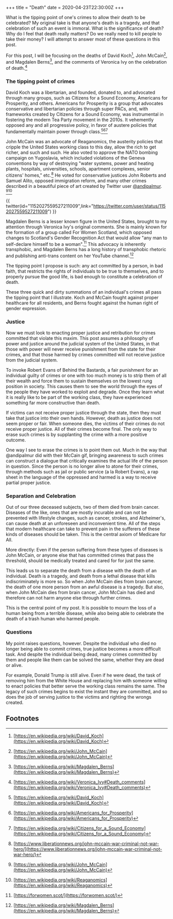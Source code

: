 +++
title = "Death"
date = 2020-04-23T22:30:00Z
+++

What is the tipping point of one's crimes to allow their death to be celebrated? My original take
is that anyone's death is a tragedy, and that celebration of such an event is immoral. What is the
significance of death? Why do I feel that death really matters? Do we really need to kill people to
take their money? I will attempt to answer most of these questions in this post.

For this post, I will be focusing on the deaths of David Koch[^1], John McCain[^2], and Magdalen
Berns[^3], and the comments of Veronica Ivy on the celebration of death.[^4]

### The tipping point of crimes

David Koch was a libertarian, and founded, donated to, and advocated through many groups, such as
Citizens for a Sound Economy, Americans for Prosperity, and others. Americans for Prosperity is a
group that advocates conservative and libertarian policies through super PACs, and, with frameworks
created by Citizens for a Sound Economy, was instrumental in fostering the modern Tea Party movement
in the 2010s. It vehemently opposed any and all progressive policy, in favor of austere policies
that fundamentally maintain power through class.[^1][^5][^6]

John McCain was an advocate of Reaganomics, the austerity policies that cripple the United States
working class to this day, allow the rich to get richer, and such and such. He also voted to approve
the NATO bombing campaign on Yugoslavia, which included violations of the Geneva conventions by way
of destroying "water systems, power and heating plants, hospitals, universities, schools, apartment
complexes, senior citizens' homes," etc.[^7] He voted for conservative justices John Roberts and
Samuel Alito, opposed immigration reform, and many other crimes described in a beautiful piece of
art created by Twitter user [@andipalmur](https://twitter.com/andipalmur). [^2][^8]

{{ twitter(id="1152027559527211009",link="https://twitter.com/user/status/1152027559527211009") }} 

Magdalen Berns is a lesser known figure in the United States, brought to my attention through
Veronica Ivy's original comments. She is mainly known for the formation of a group called For Women
Scotland, which opposed changes to Scotland's Gender Recognition Act that would allow "any man to
self-declare himself to be a woman".[^9] This advocacy is inherently transphobic, and Magdalen Berns
has a long history of transphobic rhetoric and publishing anti-trans content on her YouTube
channel.[^3]

The tipping point I propose is such: any act committed by a person, in bad faith, that restricts the
rights of individuals to be true to themselves, and to properly pursue the good life, is bad enough
to constitute a celebration of death.

These three quick and dirty summations of an individual's crimes all pass the tipping point that I
illustrate. Koch and McCain fought against proper healthcare for all residents, and Berns fought
against the human right of gender expression. 

### Justice

Now we must look to enacting proper justice and retribution for crimes committed that violate this
maxim. This post assumes a philosophy of power and justice around the judicial system of the United
States, in that those with power will never receive punishment from the state for their crimes, and
that those harmed by crimes committed will not receive justice from the judicial system.

To invoke Robert Evans of Behind the Bastards, a fair punishment for an individual guilty of crimes
or one with too much money is to strip them of all their wealth and force them to sustain themselves
on the lowest rung position in society. This causes them to see the world through the eyes of the
people they have worked to exploit and degrade. Once they learn what it is really like to be part of
the working class, they have experienced something far more constructive than death.

If victims can not receive proper justice through the state, then they must take that justice into
their own hands. However, death as justice does not seem proper or fair. When someone dies, the
victims of their crimes do not receive proper justice. All of their crimes become final. The only
way to erase such crimes is by supplanting the crime with a more positive outcome.

One way I see to erase the crimes is to point them out. Much in the way that @andipalmur did with
their McCain gif, bringing awareness to such crimes can construct a dialogue that critically
examines the actual life of the person in question. Since the person is no longer alive to atone for
their crimes, through methods such as jail or public service (a la Robert Evans), a rap sheet in the
language of the oppressed and harmed is a way to receive partial proper justice. 

### Separation and Celebration

Out of our three deceased subjects, two of them died from brain cancer. Diseases of the like, ones
that are mostly incurable and can not be prevented with lifestyle changes, such as cancer, strokes,
and Alzheimer's, can cause death at an unforeseen and inconvenient time. All of the steps that
modern healthcare can take to prevent pain in the sufferers of these kinds of diseases should be
taken. This is the central axiom of Medicare for All.

More directly: Even if the person suffering from these types of diseases is John McCain, or anyone
else that has committed crimes that pass the threshold, should be medically treated and cared for
for just the same.

This leads us to separate the death from a disease with the death of an individual. Death is a
tragedy, and death from a lethal disease that kills indiscriminately is more so. So when John McCain
dies from brain cancer, the death of one more person from an awful disease is a tragedy. But also,
when John McCain dies from brain cancer, John McCain has died and therefore can not harm anyone else
through further crimes. 

This is the central point of my post. It is possible to mourn the loss of a human being from a
terrible disease, while also being able to celebrate the death of a trash human who harmed people. 

### Questions

My point raises questions, however. Despite the individual who died no longer being able to commit
crimes, true justice becomes a more difficult task. And despite the individual being dead, many
crimes committed by them and people like them can be solved the same, whether they are dead or
alive.

For example, Donald Trump is still alive. Even if he were dead, the task of removing him from the
White House and replacing him with someone willing to enact policies that better serve the working
class remains the same. The legacy of such crimes begins to exist the instant they are committed,
and so does the job of serving justice to the victims and righting the wrongs created.

## Footnotes

[^1]: [https://en.wikipedia.org/wiki/David_Koch](https://en.wikipedia.org/wiki/David_Koch)

[^2]: [https://en.wikipedia.org/wiki/John_McCain](https://en.wikipedia.org/wiki/John_McCain)

[^3]: [https://en.wikipedia.org/wiki/Magdalen_Berns](https://en.wikipedia.org/wiki/Magdalen_Berns)

[^4]: [https://en.wikipedia.org/wiki/Veronica_Ivy#Death_comments](https://en.wikipedia.org/wiki/Veronica_Ivy#Death_comments)

[^5]: [https://en.wikipedia.org/wiki/Americans_for_Prosperity](https://en.wikipedia.org/wiki/Americans_for_Prosperity)

[^6]: [https://en.wikipedia.org/wiki/Citizens_for_a_Sound_Economy](https://en.wikipedia.org/wiki/Citizens_for_a_Sound_Economy)

[^7]: [https://www.liberationnews.org/john-mccain-war-criminal-not-war-hero/](https://www.liberationnews.org/john-mccain-war-criminal-not-war-hero/)

[^8]: [https://en.wikipedia.org/wiki/Reaganomics](https://en.wikipedia.org/wiki/Reaganomics)

[^9]: [https://forwomen.scot/](https://forwomen.scot/)
